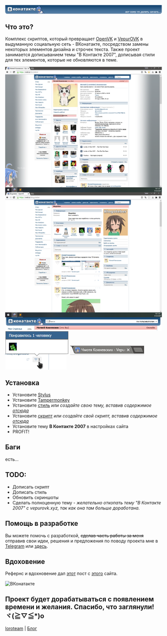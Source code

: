 <img align="center" src="/trash/head.png" alt="ВКонатакте" title="ВКонатакте">

## Что это?
Комплекс скриптов, который превращает [OpenVK](https://ovk.to) и [VepurOVK](https://vepurovk.xyz) в выдуманную социальную сеть - ВКонатакте, посредством замены некоторых элементов дизайна и строчек текста.
Также проект занимается дописыванием темы "В Контакте 2007", дописывая стили для тех элементов, которые не обновляются в теме.

<img align="center" src="/trash/screenshot.png" alt="ВКонатакте" title="ВКонатакте">

<img align="center" src="/trash/another screenshot.png" alt="ВКонатакте" title="ВКонатакте">

<img align="center" src="/trash/just screenshot.png" alt="ВКонатакте" title="ВКонатакте">

<img align="center" src="/trash/just another screenshot.png" alt="ВКонатакте" title="ВКонатакте">

<img align="center" src="/trash/another another screenshot.png" alt="ВКонатакте" title="ВКонатакте">

## Установка
* Установите [Stylus](https://add0n.com/stylus.html)
* Установите [Tampermonkey](https://www.tampermonkey.net/)
* Установите [стиль](https://userstyles.world/style/21166/vkonatakte) _или создайте свою тему, вставив содержимое [отсюда](/scripts/style.css)_
* Установите [скрипт](https://greasyfork.org/en/scripts/528449-vkonatakte) _или создайте свой скрипт, вставив содержимое [отсюда](/scripts/script.js)_
* Установите тему **В Контакте 2007** в настройках сайта
* PROFIT!

 ## Баги
 есть...

 ## TODO:
 * Дописать скрипт
 * Дописать стиль
 * Обновить скриншоты
 * Сделать полноценную тему - _желательно откопать тему "В Контакте 2007" с vepurovk.xyz, так как она там больше доработана._

 ## Помощь в разработке
 Вы можете помочь с разработкой, ~~сделав часть работы за меня~~ отправив свои идеи, решения и предложения по поводу проекта мне в [Telegram](https://t.me/loroteber) или [здесь](https://github.com/Loroteber/vkonatakte/issues).

 ## Вдоховение
 Рефернс и вдохновение дал [этот](https://anime-chan.me/22200-vkonatakte.html) пост с [этого](https://anime-chan.me/) сайта.
 
 <img align="center" src="https://anime-chan.me/uploads/posts/2013-09/thumbs/1378997176_d43u7tzkqdc.jpg" alt="ВКонатакте" title="ВКонатакте">

 ## Проект будет дорабатываться с появлением времени и желания. Спасибо, что заглянули! ヾ(≧▽≦*)o
 [loroteam](https://t.me/loro_team) | [Блог](https://ovk.to/blogoteber)
